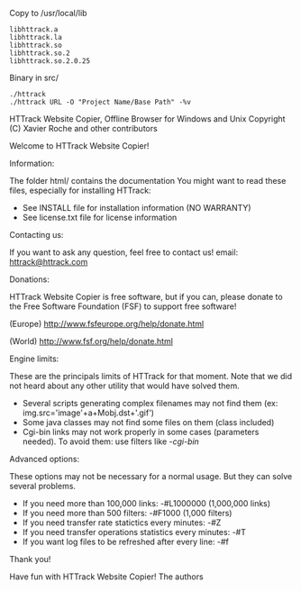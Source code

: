 Copy to /usr/local/lib

	libhttrack.a
	libhttrack.la
	libhttrack.so
	libhttrack.so.2
	libhttrack.so.2.0.25

Binary in src/

	./httrack
	./httrack URL -O "Project Name/Base Path" -%v

HTTrack Website Copier, Offline Browser for Windows and Unix
Copyright (C) Xavier Roche and other contributors

Welcome to HTTrack Website Copier!


Information:

The folder html/ contains the documentation
You might want to read these files, especially for installing HTTrack:
  - See INSTALL file for installation information (NO WARRANTY)
  - See license.txt file for license information


Contacting us:

If you want to ask any question, feel free to contact us!
email: httrack@httrack.com


Donations:

HTTrack Website Copier is free software, but if you can, please donate to the Free Software Foundation (FSF) to support free software!

(Europe)
http://www.fsfeurope.org/help/donate.html

(World)
http://www.fsf.org/help/donate.html


Engine limits:

These are the principals limits of HTTrack for that moment. Note that we did not heard about any other utility
that would have solved them.

- Several scripts generating complex filenames may not find them (ex: img.src='image'+a+Mobj.dst+'.gif')
- Some java classes may not find some files on them (class included)
- Cgi-bin links may not work properly in some cases (parameters needed). To avoid them: use filters like -*cgi-bin*


Advanced options:

These options may not be necessary for a normal usage. But they can solve several problems.

- If you need more than 100,000 links: -#L1000000 (1,000,000 links)
- If you need more than 500 filters: -#F1000 (1,000 filters)
- If you need transfer rate statictics every minutes: -#Z
- If you need transfer operations statistics every minutes: -#T
- If you want log files to be refreshed after every line: -#f


Thank you!


Have fun with HTTrack Website Copier!
The authors

